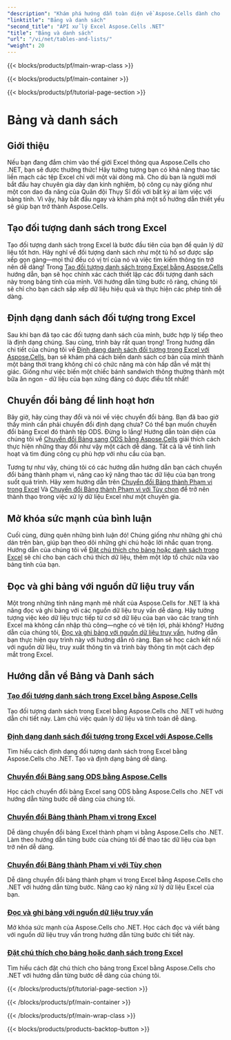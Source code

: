 ```yaml
---
"description": "Khám phá hướng dẫn toàn diện về Aspose.Cells dành cho .NET để quản lý dữ liệu Excel, tạo bảng và nâng cao kỹ năng của bạn một cách hiệu quả với các hướng dẫn dễ làm theo."
"linktitle": "Bảng và danh sách"
"second_title": "API xử lý Excel Aspose.Cells .NET"
"title": "Bảng và danh sách"
"url": "/vi/net/tables-and-lists/"
"weight": 20
---
```


{{< blocks/products/pf/main-wrap-class >}}

{{< blocks/products/pf/main-container >}}

{{< blocks/products/pf/tutorial-page-section >}}

# Bảng và danh sách

## Giới thiệu

Nếu bạn đang đắm chìm vào thế giới Excel thông qua Aspose.Cells cho .NET, bạn sẽ được thưởng thức! Hãy tưởng tượng bạn có khả năng thao tác liền mạch các tệp Excel chỉ với một vài dòng mã. Cho dù bạn là người mới bắt đầu hay chuyên gia dày dạn kinh nghiệm, bộ công cụ này giống như một con dao đa năng của Quân đội Thụy Sĩ đối với bất kỳ ai làm việc với bảng tính. Vì vậy, hãy bắt đầu ngay và khám phá một số hướng dẫn thiết yếu sẽ giúp bạn trở thành Aspose.Cells.

## Tạo đối tượng danh sách trong Excel
Tạo đối tượng danh sách trong Excel là bước đầu tiên của bạn để quản lý dữ liệu tốt hơn. Hãy nghĩ về đối tượng danh sách như một tủ hồ sơ được sắp xếp gọn gàng—mọi thứ đều có vị trí của nó và việc tìm kiếm thông tin trở nên dễ dàng! Trong [Tạo đối tượng danh sách trong Excel bằng Aspose.Cells](./creating-list-object/) hướng dẫn, bạn sẽ học chính xác cách thiết lập các đối tượng danh sách này trong bảng tính của mình. Với hướng dẫn từng bước rõ ràng, chúng tôi sẽ chỉ cho bạn cách sắp xếp dữ liệu hiệu quả và thực hiện các phép tính dễ dàng.

## Định dạng danh sách đối tượng trong Excel
Sau khi bạn đã tạo các đối tượng danh sách của mình, bước hợp lý tiếp theo là định dạng chúng. Sau cùng, trình bày rất quan trọng! Trong hướng dẫn chi tiết của chúng tôi về [Định dạng danh sách đối tượng trong Excel với Aspose.Cells](./formatting-list-object/), bạn sẽ khám phá cách biến danh sách cơ bản của mình thành một bảng thời trang không chỉ có chức năng mà còn hấp dẫn về mặt thị giác. Giống như việc biến một chiếc bánh sandwich thông thường thành một bữa ăn ngon - dữ liệu của bạn xứng đáng có được điều tốt nhất!

## Chuyển đổi bảng để linh hoạt hơn
Bây giờ, hãy cùng thay đổi và nói về việc chuyển đổi bảng. Bạn đã bao giờ thấy mình cần phải chuyển đổi định dạng chưa? Có thể bạn muốn chuyển đổi bảng Excel đó thành tệp ODS. Đừng lo lắng! Hướng dẫn toàn diện của chúng tôi về [Chuyển đổi Bảng sang ODS bằng Aspose.Cells](./converting-table-to-ods/) giải thích cách thực hiện những thay đổi như vậy một cách dễ dàng. Tất cả là về tính linh hoạt và tìm đúng công cụ phù hợp với nhu cầu của bạn.

Tương tự như vậy, chúng tôi có các hướng dẫn hướng dẫn bạn cách chuyển đổi bảng thành phạm vi, nâng cao kỹ năng thao tác dữ liệu của bạn trong suốt quá trình. Hãy xem hướng dẫn trên [Chuyển đổi Bảng thành Phạm vi trong Excel](./converting-table-to-range/) Và [Chuyển đổi Bảng thành Phạm vi với Tùy chọn](./converting-table-to-range-with-options/) để trở nên thành thạo trong việc xử lý dữ liệu Excel như một chuyên gia.

## Mở khóa sức mạnh của bình luận
Cuối cùng, đừng quên những bình luận đó! Chúng giống như những ghi chú dán trên bàn, giúp bạn theo dõi những ghi chú hoặc lời nhắc quan trọng. Hướng dẫn của chúng tôi về [Đặt chú thích cho bảng hoặc danh sách trong Excel](./setting-comment-of-table-or-list/) sẽ chỉ cho bạn cách chú thích dữ liệu, thêm một lớp tổ chức nữa vào bảng tính của bạn. 

## Đọc và ghi bảng với nguồn dữ liệu truy vấn
Một trong những tính năng mạnh mẽ nhất của Aspose.Cells for .NET là khả năng đọc và ghi bảng với các nguồn dữ liệu truy vấn dễ dàng. Hãy tưởng tượng việc kéo dữ liệu trực tiếp từ cơ sở dữ liệu của bạn vào các trang tính Excel mà không cần nhập thủ công—nghe có vẻ tiện lợi, phải không? Hướng dẫn của chúng tôi, [Đọc và ghi bảng với nguồn dữ liệu truy vấn](./reading-and-writing-table-with-query-data-source/), hướng dẫn bạn thực hiện quy trình này với hướng dẫn rõ ràng. Bạn sẽ học cách kết nối với nguồn dữ liệu, truy xuất thông tin và trình bày thông tin một cách đẹp mắt trong Excel.

## Hướng dẫn về Bảng và Danh sách
### [Tạo đối tượng danh sách trong Excel bằng Aspose.Cells](./creating-list-object/)
Tạo đối tượng danh sách trong Excel bằng Aspose.Cells cho .NET với hướng dẫn chi tiết này. Làm chủ việc quản lý dữ liệu và tính toán dễ dàng.
### [Định dạng danh sách đối tượng trong Excel với Aspose.Cells](./formatting-list-object/)
Tìm hiểu cách định dạng đối tượng danh sách trong Excel bằng Aspose.Cells cho .NET. Tạo và định dạng bảng dễ dàng.
### [Chuyển đổi Bảng sang ODS bằng Aspose.Cells](./converting-table-to-ods/)
Học cách chuyển đổi bảng Excel sang ODS bằng Aspose.Cells cho .NET với hướng dẫn từng bước dễ dàng của chúng tôi.
### [Chuyển đổi Bảng thành Phạm vi trong Excel](./converting-table-to-range/)
Dễ dàng chuyển đổi bảng Excel thành phạm vi bằng Aspose.Cells cho .NET. Làm theo hướng dẫn từng bước của chúng tôi để thao tác dữ liệu của bạn trở nên dễ dàng.
### [Chuyển đổi Bảng thành Phạm vi với Tùy chọn](./converting-table-to-range-with-options/)
Dễ dàng chuyển đổi bảng thành phạm vi trong Excel bằng Aspose.Cells cho .NET với hướng dẫn từng bước. Nâng cao kỹ năng xử lý dữ liệu Excel của bạn.
### [Đọc và ghi bảng với nguồn dữ liệu truy vấn](./reading-and-writing-table-with-query-data-source/)
Mở khóa sức mạnh của Aspose.Cells cho .NET. Học cách đọc và viết bảng với nguồn dữ liệu truy vấn trong hướng dẫn từng bước chi tiết này.
### [Đặt chú thích cho bảng hoặc danh sách trong Excel](./setting-comment-of-table-or-list/)
Tìm hiểu cách đặt chú thích cho bảng trong Excel bằng Aspose.Cells cho .NET với hướng dẫn từng bước dễ dàng của chúng tôi.

{{< /blocks/products/pf/tutorial-page-section >}}

{{< /blocks/products/pf/main-container >}}

{{< /blocks/products/pf/main-wrap-class >}}

{{< blocks/products/products-backtop-button >}}